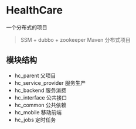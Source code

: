 # HealthCare
一个分布式的项目
>SSM + dubbo + zookeeper Maven 分布式项目 
## 模块结构
* hc_parent 父项目
* hc_service_provider 服务生产
* hc_backend 服务消费
* hc_interface 公共接口
* hc_common  公共依赖
* hc_mobile 移动前端
* hc_jobs 定时任务

